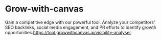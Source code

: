# Grow-with-canvas
Gain a competitive edge with our powerful tool. Analyze your competitors' SEO backlinks, social media engagement, and PR efforts to identify growth opportunities.https://tool.growwithcanvas.ai/visibility-analyser
